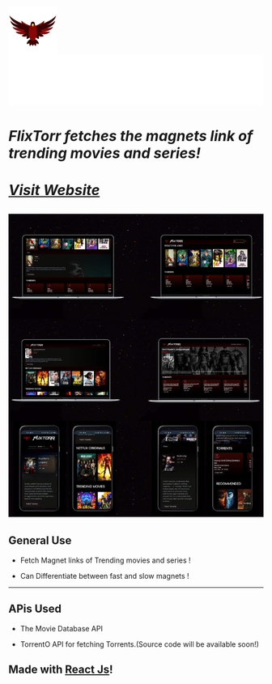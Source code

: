 <a href="https://rohtanshsehgal.github.io/FlixTorr/"><img src="./src/images/falconnew.png" align="left" ></a>

## ![**FlixTorr**](./src/images/FlixTorr.svg)

# **_FlixTorr fetches the magnets link of trending movies and series!_**

# _**[Visit Website](https://flixtorr.web.app/)**_

## ![**FlixTorr UI**](./src/images/Final.jpg)

## **General Use**

- Fetch Magnet links of Trending movies and series !

- Can Differentiate between fast and slow magnets !

---

## **APis Used**

- The Movie Database API

- TorrentO API for fetching Torrents.(Source code will be available soon!)

## Made with [React Js](https://reactjs.org/)!
